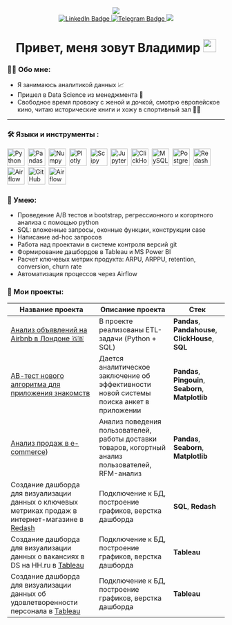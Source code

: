 <div id="header" align="center">
  <a href="http://reactiongifs.com/?p=19355"><img src="http://www.reactiongifs.com/r/beavis-on-computer.gif"></a>
</div>
<div id="badges" align="center">
  <a href="https://www.linkedin.com/in/uladzimir-ufimtsau-b904512a5">
  <img src="https://img.shields.io/badge/LinkedIn-blue?style=for-the-badge&logo=linkedin&logoColor=white" alt="LinkedIn Badge"/>
  </a>
  <a href="https://t.me/uladzimir_ufimtsau">
  <img src="https://img.shields.io/badge/Telegram-blue?logo=telegram&logoColor=white&style=for-the-badge" alt="Telegram Badge"/>
  </a>
  <a href="https://vk.com/id35435148">
  <img src="https://img.shields.io/badge/VK-blue?logo=VK&logoColor=white&style=for-the-badge"/>
  </a>
</div>
<div align='center'>
<img src="https://komarev.com/ghpvc/?username=ufimtsau&style=flat-square&color=blue" alt=""/>
<h1>
 Привет, меня зовут Владимир
  <img src="https://media.giphy.com/media/hvRJCLFzcasrR4ia7z/giphy.gif" width="30px"/>
</h1>
  
</div>

### :man_technologist: Обо мне:
- Я занимаюсь аналитикой данных 📈
- Пришел в Data Science из менеджмента 🤝
- Свободное время провожу с женой и дочкой, смотрю европейское кино, читаю исторические книги и хожу в спортивный зал 🤸‍♂️

---

### :hammer_and_wrench: Языки и инструменты :
<div>
  <img src="https://img.shields.io/badge/python-white?logo=python&style=for-the-badge" title="Python" alt="Python" height="40"/>&nbsp;
  <img src="https://img.shields.io/badge/pandas-white?logo=pandas&logoColor=blue&style=for-the-badge" title="Pandas" alt="Pandas" height="40"/>&nbsp;
  <img src="https://img.shields.io/badge/numpy-white?logo=numpy&logoColor=blue&style=for-the-badge" title="Numpy" alt="Numpy" height="40"/>&nbsp;
  <img src="https://img.shields.io/badge/plotly-white?logo=plotly&logoColor=blue&style=for-the-badge" title="Plotly" alt="Plotly" height="40"/>&nbsp;
  <img src="https://img.shields.io/badge/Scipy-white?logo=Scipy&logoColor=black&style=for-the-badge" title="Scipy" alt="Scipy" height="40"/>&nbsp;
  <img src="https://img.shields.io/badge/Jupyter_notebook-white?logo=Jupyter&style=for-the-badge" title="Jupyter" alt="Jupyter" height="40"/>&nbsp;
  <img src="https://img.shields.io/badge/Clickhouse-white?logo=Clickhouse&style=for-the-badge" title="ClickHouse" alt="ClickHouse" height="40"/>&nbsp;
  <img src="https://img.shields.io/badge/mySQL-white?logo=mySQL&s&style=for-the-badge" title="MySQL"  alt="MySQL" height="40"/>&nbsp;
  <img src="https://img.shields.io/badge/PostgreSQL-white?logo=PostgreSQL&s&style=for-the-badge" title="PostgreSQL" alt="PostgreSQL" height="40"/>&nbsp;
  <img src="https://img.shields.io/badge/redash-white?logo=redash&logoColor=black&style=for-the-badge" title="Redash" alt="Redash" height="40"/>&nbsp;
  <img src="https://img.shields.io/badge/Tableau-white?logo=Tableau&s&logoColor=yellow&style=for-the-badge" title="Airflow" alt="Airflow" height="40"/>&nbsp;
  <img src="https://img.shields.io/badge/github-white?logo=github&logoColor=black&style=for-the-badge" title="GitHub" alt="GitHub" height="40"/>&nbsp;
  <img src="https://img.shields.io/badge/Airflow-white?logo=Airflow&style=for-the-badge" title="Airflow" alt="Airflow" height="40"/>&nbsp;
</div>

### :metal: Умею:
<ul>
<li>Проведение А/В тестов и bootstrap, регрессионного и когортного анализа с помощью python
<li>SQL: вложенные запросы, оконные функции, конструкции case
<li>Написание ad-hoc запросов
<li>Работа над проектами в системе контроля версий git
<li>Формирование дашбордов в Tableau и MS Power BI
<li>Расчет ключевых метрик продукта: ARPU, ARPPU, retention, conversion, churn rate
<li>Автоматизация процессов через Airflow
</ul>

### :book: Мои проекты:
|Название проекта| Описание проекта| Стек|
|----------------|-----------------|-----|
|[Анализ объявлений на Airbnb в Лондоне 🇬🇧](https://github.com/ufimtsau/SQL)|В проекте реализованы ETL-задачи (Python + SQL)|**Pandas**, **Pandahouse**, **ClickHouse**, **SQL**|
|[АВ-тест нового алгоритма для приложения знакомств](https://github.com/ufimtsau/A-B-testing)|Дается аналитическое заключение об эффективности новой системы поиска анкет в приложении|**Pandas**, **Pingouin**, **Seaborn**, **Matplotlib**|
|[Анализ продаж в e-commerce](https://github.com/ufimtsau/e-commerce_project))|Анализ поведения пользователей, работы доставки товаров, когортный анализ пользователей, RFM-анализ|**Pandas**, **Seaborn**, **Matplotlib**|
|Создание дашборда для визуализации данных о ключевых метриках продаж в интернет-магазине в [Redash](http://redash.lab.karpov.courses/public/dashboards/au46SKhjdy4DT4rZtQG9dbgovXHtQs9vZwnJSP5t?org_slug=default)|Подключение к БД, построение графиков, верстка дашборда|**SQL**, **Redash**|
|Создание дашборда для визуализации данных о вакансиях в DS на HH.ru в [Tableau](https://public.tableau.com/app/profile/uladzimir.ufimtsau/viz/DataSienceHH_ru/ufimtsev_44_part2_HH)| Подключение к БД, построение графиков, верстка дашборда |**Tableau**|
|Создание дашборда для визуализации данных об удовлетворенности персонала в [Tableau](https://public.tableau.com/app/profile/uladzimir.ufimtsau/viz/VizProject_17010276218770/VizProject)| Подключение к БД, построение графиков, верстка дашборда |**Tableau**|
